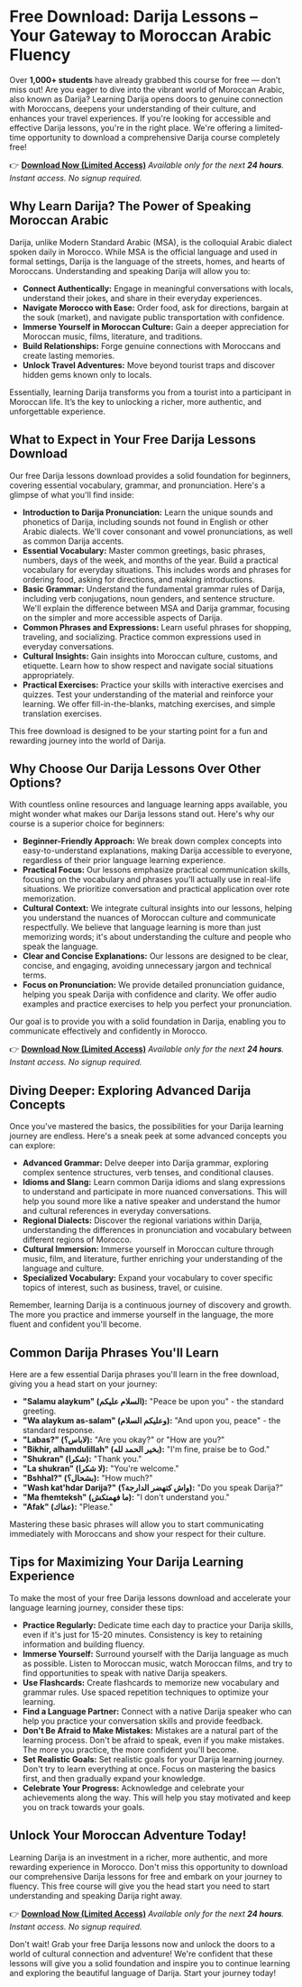 # Free Download: Darija Lessons – Your Gateway to Moroccan Arabic Fluency

Over **1,000+ students** have already grabbed this course for free — don’t miss out! Are you eager to dive into the vibrant world of Moroccan Arabic, also known as Darija? Learning Darija opens doors to genuine connection with Moroccans, deepens your understanding of their culture, and enhances your travel experiences. If you're looking for accessible and effective Darija lessons, you're in the right place. We're offering a limited-time opportunity to download a comprehensive Darija course completely free!

👉 **[Download Now (Limited Access)](https://udemywork.com/darija-lessons)**
_Available only for the next **24 hours**. Instant access. No signup required._

## Why Learn Darija? The Power of Speaking Moroccan Arabic

Darija, unlike Modern Standard Arabic (MSA), is the colloquial Arabic dialect spoken daily in Morocco. While MSA is the official language and used in formal settings, Darija is the language of the streets, homes, and hearts of Moroccans. Understanding and speaking Darija will allow you to:

*   **Connect Authentically:** Engage in meaningful conversations with locals, understand their jokes, and share in their everyday experiences.
*   **Navigate Morocco with Ease:**  Order food, ask for directions, bargain at the souk (market), and navigate public transportation with confidence.
*   **Immerse Yourself in Moroccan Culture:** Gain a deeper appreciation for Moroccan music, films, literature, and traditions.
*   **Build Relationships:** Forge genuine connections with Moroccans and create lasting memories.
*   **Unlock Travel Adventures:** Move beyond tourist traps and discover hidden gems known only to locals.

Essentially, learning Darija transforms you from a tourist into a participant in Moroccan life. It’s the key to unlocking a richer, more authentic, and unforgettable experience.

## What to Expect in Your Free Darija Lessons Download

Our free Darija lessons download provides a solid foundation for beginners, covering essential vocabulary, grammar, and pronunciation. Here's a glimpse of what you'll find inside:

*   **Introduction to Darija Pronunciation:**  Learn the unique sounds and phonetics of Darija, including sounds not found in English or other Arabic dialects. We'll cover consonant and vowel pronunciations, as well as common Darija accents.
*   **Essential Vocabulary:** Master common greetings, basic phrases, numbers, days of the week, and months of the year. Build a practical vocabulary for everyday situations. This includes words and phrases for ordering food, asking for directions, and making introductions.
*   **Basic Grammar:**  Understand the fundamental grammar rules of Darija, including verb conjugations, noun genders, and sentence structure. We'll explain the difference between MSA and Darija grammar, focusing on the simpler and more accessible aspects of Darija.
*   **Common Phrases and Expressions:** Learn useful phrases for shopping, traveling, and socializing. Practice common expressions used in everyday conversations.
*   **Cultural Insights:** Gain insights into Moroccan culture, customs, and etiquette. Learn how to show respect and navigate social situations appropriately.
*   **Practical Exercises:**  Practice your skills with interactive exercises and quizzes. Test your understanding of the material and reinforce your learning. We offer fill-in-the-blanks, matching exercises, and simple translation exercises.

This free download is designed to be your starting point for a fun and rewarding journey into the world of Darija.

## Why Choose Our Darija Lessons Over Other Options?

With countless online resources and language learning apps available, you might wonder what makes our Darija lessons stand out. Here's why our course is a superior choice for beginners:

*   **Beginner-Friendly Approach:**  We break down complex concepts into easy-to-understand explanations, making Darija accessible to everyone, regardless of their prior language learning experience.
*   **Practical Focus:**  Our lessons emphasize practical communication skills, focusing on the vocabulary and phrases you'll actually use in real-life situations. We prioritize conversation and practical application over rote memorization.
*   **Cultural Context:** We integrate cultural insights into our lessons, helping you understand the nuances of Moroccan culture and communicate respectfully. We believe that language learning is more than just memorizing words; it's about understanding the culture and people who speak the language.
*   **Clear and Concise Explanations:**  Our lessons are designed to be clear, concise, and engaging, avoiding unnecessary jargon and technical terms.
*   **Focus on Pronunciation:** We provide detailed pronunciation guidance, helping you speak Darija with confidence and clarity.  We offer audio examples and practice exercises to help you perfect your pronunciation.

Our goal is to provide you with a solid foundation in Darija, enabling you to communicate effectively and confidently in Morocco.

👉 **[Download Now (Limited Access)](https://udemywork.com/darija-lessons)**
_Available only for the next **24 hours**. Instant access. No signup required._

## Diving Deeper: Exploring Advanced Darija Concepts

Once you've mastered the basics, the possibilities for your Darija learning journey are endless. Here's a sneak peek at some advanced concepts you can explore:

*   **Advanced Grammar:** Delve deeper into Darija grammar, exploring complex sentence structures, verb tenses, and conditional clauses.
*   **Idioms and Slang:** Learn common Darija idioms and slang expressions to understand and participate in more nuanced conversations.  This will help you sound more like a native speaker and understand the humor and cultural references in everyday conversations.
*   **Regional Dialects:**  Discover the regional variations within Darija, understanding the differences in pronunciation and vocabulary between different regions of Morocco.
*   **Cultural Immersion:** Immerse yourself in Moroccan culture through music, film, and literature, further enriching your understanding of the language and culture.
*   **Specialized Vocabulary:**  Expand your vocabulary to cover specific topics of interest, such as business, travel, or cuisine.

Remember, learning Darija is a continuous journey of discovery and growth. The more you practice and immerse yourself in the language, the more fluent and confident you'll become.

## Common Darija Phrases You'll Learn

Here are a few essential Darija phrases you'll learn in the free download, giving you a head start on your journey:

*   **"Salamu alaykum" (السلام عليكم):** "Peace be upon you" - the standard greeting.
*   **"Wa alaykum as-salam" (وعليكم السلام):** "And upon you, peace" - the standard response.
*   **"Labas?" (لاباس؟):** "Are you okay?" or "How are you?"
*   **"Bikhir, alhamdulillah" (بخير الحمد لله):** "I'm fine, praise be to God."
*   **"Shukran" (شكرا):** "Thank you."
*   **"La shukran" (لا شكرا):** "You're welcome."
*   **"Bshhal?" (بشحال؟):** "How much?"
*   **"Wash kat'hdar Darija?" (واش كتهضر الدارجة؟):** "Do you speak Darija?"
*   **"Ma fhemteksh" (ما فهمتكش):** "I don't understand you."
*   **"Afak" (عفاك):** "Please."

Mastering these basic phrases will allow you to start communicating immediately with Moroccans and show your respect for their culture.

## Tips for Maximizing Your Darija Learning Experience

To make the most of your free Darija lessons download and accelerate your language learning journey, consider these tips:

*   **Practice Regularly:**  Dedicate time each day to practice your Darija skills, even if it's just for 15-20 minutes. Consistency is key to retaining information and building fluency.
*   **Immerse Yourself:** Surround yourself with the Darija language as much as possible. Listen to Moroccan music, watch Moroccan films, and try to find opportunities to speak with native Darija speakers.
*   **Use Flashcards:** Create flashcards to memorize new vocabulary and grammar rules. Use spaced repetition techniques to optimize your learning.
*   **Find a Language Partner:** Connect with a native Darija speaker who can help you practice your conversation skills and provide feedback.
*   **Don't Be Afraid to Make Mistakes:**  Mistakes are a natural part of the learning process. Don't be afraid to speak, even if you make mistakes. The more you practice, the more confident you'll become.
*   **Set Realistic Goals:** Set realistic goals for your Darija learning journey. Don't try to learn everything at once. Focus on mastering the basics first, and then gradually expand your knowledge.
*   **Celebrate Your Progress:**  Acknowledge and celebrate your achievements along the way. This will help you stay motivated and keep you on track towards your goals.

## Unlock Your Moroccan Adventure Today!

Learning Darija is an investment in a richer, more authentic, and more rewarding experience in Morocco. Don't miss this opportunity to download our comprehensive Darija lessons for free and embark on your journey to fluency. This free course will give you the head start you need to start understanding and speaking Darija right away.

👉 **[Download Now (Limited Access)](https://udemywork.com/darija-lessons)**
_Available only for the next **24 hours**. Instant access. No signup required._

Don't wait! Grab your free Darija lessons now and unlock the doors to a world of cultural connection and adventure! We're confident that these lessons will give you a solid foundation and inspire you to continue learning and exploring the beautiful language of Darija. Start your journey today!

